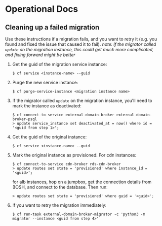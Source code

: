 # Operational Docs

## Cleaning up a failed migration

Use these instructions if a migration fails, and you want to retry it
(e.g. you found and fixed the issue that caused it to fail).
*note: if the migrator called `update` on the migration instance, this could get much more complicated, and fixing forward might be better*

1. Get the guid of the migration service instance:
   ```
   $ cf service <instance-name> --guid
   ```
2. Purge the new service instance:
   ```
   $ cf purge-service-instance <migration instance name>
   ```
3. If the migrator called `update` on the migration instance, you'll need to 
   mark the instance as deactivated:
   ```
   $ cf connect-to-service external-domain-broker external-domain-broker-psql
   > update service_instance set deactivated_at = now() where id = '<guid from step 1>';
   ```
4. Get the guid of the original instance:
   ```
   $ cf service <instance-name> --guid
   ```
5. Mark the original instance as provisioned. For cdn instances:
   ```
   $ cf connect-to-service cdn-broker rds-cdn-broker
   > update routes set state = 'provisioned' where instance_id = '<guid>';
   ```
   for alb instances, hop on a jumpbox, get the connection details from BOSH,
   and connect to the database. Then run:
   ```
   > update routes set state = 'provisioned' where guid = '<guid>';
   ```
6. If you want to retry the migration immediately:
   ```
   $ cf run-task external-domain-broker-migrator -c 'python3 -m migrator --instance <guid from step 4>'
   ```

